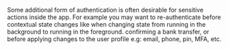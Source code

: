 Some additional form of authentication is often desirable for sensitive actions inside the app. For example you may want to re-authenticate before contextual state changes like when changing state from running in the background to running in the foreground. confirming a bank transfer, or before applying changes to the user profile e.g: email, phone, pin, MFA, etc.